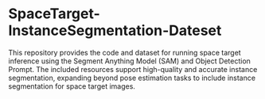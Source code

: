 # SpaceTarget-InstanceSegmentation-Dateset
This repository provides the code and dataset for running space target inference using the Segment Anything Model (SAM) and Object Detection Prompt. The included resources support high-quality and accurate instance segmentation, expanding beyond pose estimation tasks to include instance segmentation for space target images.
